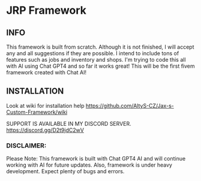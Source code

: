 # JRP Framework

## INFO

This framework is built from scratch. Although it is not finished, I will accept any and all suggestions if they are possible. I intend to include tons of features such as jobs and inventory and shops. I'm trying to code this all with AI using Chat GPT4 and so far it works great! This will be the first fivem framework created with Chat AI!

## INSTALLATION

Look at wiki for installation help
https://github.com/AltyS-CZ/Jax-s-Custom-Framework/wiki

SUPPORT IS AVAILABLE IN MY DISCORD SERVER.
https://discord.gg/D2t9jdC2wV


### DISCLAIMER:
Please Note: This framework is built with Chat GPT4 AI and will continue working with AI for future updates. Also, framework is under heavy development. Expect plenty of bugs and errors.

